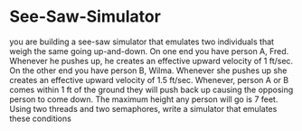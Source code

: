 # See-Saw-Simulator
you are building a see-saw simulator that emulates two individuals that weigh the same going up-and-down.  On one end you have person A, Fred.  Whenever he pushes up, he creates an effective upward velocity of 1 ft/sec.  On the other end you have person B, Wilma.  Whenever she pushes up she creates an effective upward velocity of 1.5 ft/sec.  Whenever, person A or B comes within 1 ft of the ground they will push back up causing the opposing person to come down.  The maximum height any person will go is 7 feet.  Using two threads and two semaphores, write a simulator that emulates these conditions
